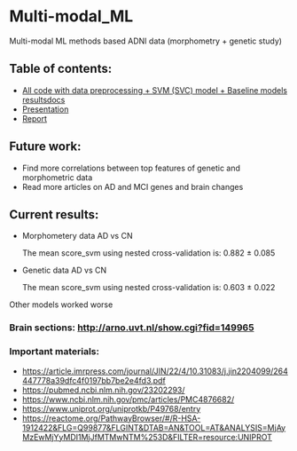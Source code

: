 # Multi-modal_ML
Multi-modal ML methods based ADNI data (morphometry + genetic study)

## Table of contents:
* [All code with data preprocessing + SVM (SVC) model + Baseline models resultsdocs](Multi_modal_ML.ipynb)
* [Presentation](https://drive.google.com/file/d/1cbnQkl_xCAAVFCCSpx-W_rDmhHsCRW8g/view?usp=sharing)
* [Report](NeuroML_report.pdf)
  
## Future work:
* Find more correlations between top features of genetic and morphometric data
* Read more articles on AD and MCI genes and brain changes

## Current results:
* Morphometery data AD vs CN
 
  The mean score_svm using nested cross-validation is: 0.882 ± 0.085
* Genetic data AD vs CN

  The mean score_svm using nested cross-validation is: 0.603 ± 0.022
  
Other models worked  worse

### Brain sections: http://arno.uvt.nl/show.cgi?fid=149965

### Important materials:
* https://article.imrpress.com/journal/JIN/22/4/10.31083/j.jin2204099/264447778a39dfc4f0197bb7be2e4fd3.pdf
* https://pubmed.ncbi.nlm.nih.gov/23202293/
* https://www.ncbi.nlm.nih.gov/pmc/articles/PMC4876682/
* https://www.uniprot.org/uniprotkb/P49768/entry
* https://reactome.org/PathwayBrowser/#/R-HSA-1912422&FLG=Q99877&FLGINT&DTAB=AN&TOOL=AT&ANALYSIS=MjAyMzEwMjYyMDI1MjJfMTMwNTM%253D&FILTER=resource:UNIPROT
